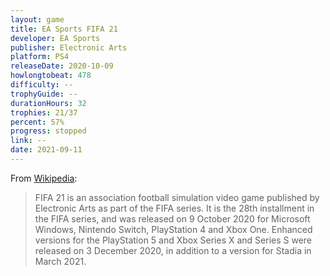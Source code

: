 ```yaml
---
layout: game
title: EA Sports FIFA 21
developer: EA Sports
publisher: Electronic Arts
platform: PS4
releaseDate: 2020-10-09
howlongtobeat: 478
difficulty: --
trophyGuide: --
durationHours: 32
trophies: 21/37
percent: 57%
progress: stopped
link: --
date: 2021-09-11
---
```


From [Wikipedia](https://en.wikipedia.org/wiki/FIFA_21):

> FIFA 21 is an association football simulation video game published by Electronic Arts as part of the FIFA series. It is the 28th installment in the FIFA series, and was released on 9 October 2020 for Microsoft Windows, Nintendo Switch, PlayStation 4 and Xbox One. Enhanced versions for the PlayStation 5 and Xbox Series X and Series S were released on 3 December 2020, in addition to a version for Stadia in March 2021.
